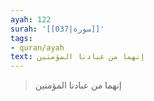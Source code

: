 ```yaml
---
ayah: 122
surah: '[[037|سورة]]'
tags:
- quran/ayah
text: إنهما من عبادنا المؤمنين
---
```

> إنهما من عبادنا المؤمنين
